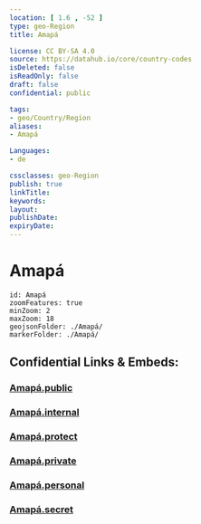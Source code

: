 ```yaml
---
location: [ 1.6 , -52 ] 
type: geo-Region
title: Amapá

license: CC BY-SA 4.0
source: https://datahub.io/core/country-codes
isDeleted: false
isReadOnly: false
draft: false
confidential: public

tags:
- geo/Country/Region
aliases:
- Amapá

Languages:
- de

cssclasses: geo-Region
publish: true
linkTitle: 
keywords: 
layout: 
publishDate: 
expiryDate: 
---
```


# Amapá

```leaflet
id: Amapá
zoomFeatures: true 
minZoom: 2 
maxZoom: 18
geojsonFolder: ./Amapá/
markerFolder: ./Amapá/
```


## Confidential Links & Embeds: 

### [Amapá.public](/_public/\Earth\Continent\America~South\Brazil\states~BrazilAmapá.public.md) 

### [Amapá.internal](/_internal/\Earth\Continent\America~South\Brazil\states~BrazilAmapá.internal.md) 

### [Amapá.protect](/_protect/\Earth\Continent\America~South\Brazil\states~BrazilAmapá.protect.md) 

### [Amapá.private](/_private/\Earth\Continent\America~South\Brazil\states~BrazilAmapá.private.md) 

### [Amapá.personal](/_personal/\Earth\Continent\America~South\Brazil\states~BrazilAmapá.personal.md) 

### [Amapá.secret](/_secret/\Earth\Continent\America~South\Brazil\states~BrazilAmapá.secret.md)

